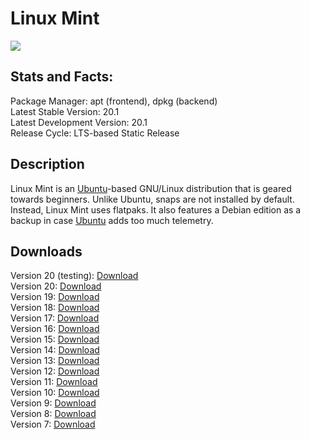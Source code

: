 # Linux Mint

![](icons/main.png)

## Stats and Facts:
Package Manager: apt (frontend), dpkg (backend)<br>
Latest Stable Version: 20.1<br>
Latest Development Version: 20.1<br>
Release Cycle: LTS-based Static Release

## Description
Linux Mint is an [Ubuntu](ubuntu.md)-based GNU/Linux distribution that is geared towards beginners. Unlike Ubuntu, snaps are not installed by default. Instead, Linux Mint uses flatpaks. It also features a Debian edition as a backup in case [Ubuntu](ubuntu.md) adds too much telemetry.

## Downloads

Version 20 (testing): [Download](http://mirrors.seas.harvard.edu/linuxmint/testing/linuxmint-20.1-cinnamon-64bit-beta.iso)<br>
Version 20: [Download](http://mirrors.seas.harvard.edu/linuxmint/stable/20/linuxmint-20-cinnamon-64bit.iso)<br>
Version 19: [Download](http://mirrors.seas.harvard.edu/linuxmint/stable/19.3/linuxmint-19.3-cinnamon-64bit.iso)<br>
Version 18: [Download](http://mirrors.seas.harvard.edu/linuxmint/stable/18.3/linuxmint-18.3-cinnamon-64bit.iso)<br>
Version 17: [Download](http://mirrors.seas.harvard.edu/linuxmint/stable/17.3/linuxmint-17.3-cinnamon-nocodecs-64bit.iso)<br>
Version 16: [Download](http://mirrors.seas.harvard.edu/linuxmint/stable/16/linuxmint-16-cinnamon-dvd-nocodecs-64bit.iso)<br>
Version 15: [Download](http://mirrors.seas.harvard.edu/linuxmint/stable/15/linuxmint-15-cinnamon-dvd-nocodecs-64bit.iso)<br>
Version 14: [Download](http://mirrors.seas.harvard.edu/linuxmint/stable/14/linuxmint-14-cinnamon-dvd-nocodecs-64bit.iso)<br>
Version 13: [Download](http://mirrors.seas.harvard.edu/linuxmint/stable/13/linuxmint-13-cinnamon-dvd-nocodecs-64bit.iso)<br>
Version 12: [Download](http://mirrors.seas.harvard.edu/linuxmint/stable/12/linuxmint-12-gnome-dvd-64bit.iso)<br>
Version 11: [Download](http://mirrors.seas.harvard.edu/linuxmint/stable/11/linuxmint-11-gnome-dvd-64bit.iso)<br>
Version 10: [Download](http://mirrors.seas.harvard.edu/linuxmint/stable/10/linuxmint-10-gnome-dvd-amd64.iso)<br>
Version 9: [Download](http://mirrors.seas.harvard.edu/linuxmint/stable/9/linuxmint-9-gnome-dvd-amd64.iso)<br>
Version 8: [Download](http://mirrors.seas.harvard.edu/linuxmint/stable/8/LinuxMint-8-x64.iso)<br>
Version 7: [Download](http://mirrors.seas.harvard.edu/linuxmint/stable/7/LinuxMint-7-x64.iso)
